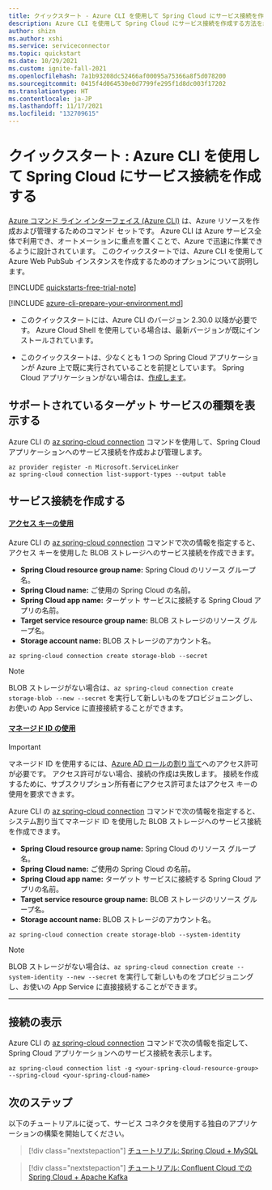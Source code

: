 ```yaml
---
title: クイックスタート - Azure CLI を使用して Spring Cloud にサービス接続を作成する
description: Azure CLI を使用して Spring Cloud にサービス接続を作成する方法を示すクイックスタート
author: shizn
ms.author: xshi
ms.service: serviceconnector
ms.topic: quickstart
ms.date: 10/29/2021
ms.custom: ignite-fall-2021
ms.openlocfilehash: 7a1b93208dc52466af00095a75366a8f5d078200
ms.sourcegitcommit: 0415f4d064530e0d7799fe295f1d8dc003f17202
ms.translationtype: HT
ms.contentlocale: ja-JP
ms.lasthandoff: 11/17/2021
ms.locfileid: "132709615"
---
```

# <a name="quickstart-create-a-service-connection-in-spring-cloud-with-the-azure-cli"></a>クイックスタート : Azure CLI を使用して Spring Cloud にサービス接続を作成する

[Azure コマンド ライン インターフェイス (Azure CLI)](/cli/azure) は、Azure リソースを作成および管理するためのコマンド セットです。 Azure CLI は Azure サービス全体で利用でき、オートメーションに重点を置くことで、Azure で迅速に作業できるように設計されています。 このクイックスタートでは、Azure CLI を使用して Azure Web PubSub インスタンスを作成するためのオプションについて説明します。

[!INCLUDE [quickstarts-free-trial-note](../../includes/quickstarts-free-trial-note.md)]

[!INCLUDE [azure-cli-prepare-your-environment.md](../../includes/azure-cli-prepare-your-environment.md)]

- このクイックスタートには、Azure CLI のバージョン 2.30.0 以降が必要です。 Azure Cloud Shell を使用している場合は、最新バージョンが既にインストールされています。

- このクイックスタートは、少なくとも 1 つの Spring Cloud アプリケーションが Azure 上で既に実行されていることを前提としています。 Spring Cloud アプリケーションがない場合は、[作成します](../spring-cloud/quickstart.md)。


## <a name="view-supported-target-service-types"></a>サポートされているターゲット サービスの種類を表示する

Azure CLI の [az spring-cloud connection]() コマンドを使用して、Spring Cloud アプリケーションへのサービス接続を作成および管理します。 

```azurecli-interactive
az provider register -n Microsoft.ServiceLinker
az spring-cloud connection list-support-types --output table
```

## <a name="create-a-service-connection"></a>サービス接続を作成する

#### <a name="using-access-key"></a>[アクセス キーの使用](#tab/Using-access-key)

Azure CLI の [az spring-cloud connection]() コマンドで次の情報を指定すると、アクセス キーを使用した BLOB ストレージへのサービス接続を作成できます。

- **Spring Cloud resource group name:** Spring Cloud のリソース グループ名。
- **Spring Cloud name:** ご使用の Spring Cloud の名前。
- **Spring Cloud app name:** ターゲット サービスに接続する Spring Cloud アプリの名前。
- **Target service resource group name:** BLOB ストレージのリソース グループ名。
- **Storage account name:** BLOB ストレージのアカウント名。

```azurecli-interactive
az spring-cloud connection create storage-blob --secret
```

> [!NOTE]
> BLOB ストレージがない場合は、`az spring-cloud connection create storage-blob --new --secret` を実行して新しいものをプロビジョニングし、お使いの App Service に直接接続することができます。

#### <a name="using-managed-identity"></a>[マネージド ID の使用](#tab/Using-Managed-Identity)

> [!IMPORTANT]
> マネージド ID を使用するには、[Azure AD ロールの割り当て](../active-directory/managed-identities-azure-resources/howto-assign-access-portal.md)へのアクセス許可が必要です。 アクセス許可がない場合、接続の作成は失敗します。 接続を作成するために、サブスクリプション所有者にアクセス許可またはアクセス キーの使用を要求できます。

Azure CLI の [az spring-cloud connection]() コマンドで次の情報を指定すると、システム割り当てマネージド ID を使用した BLOB ストレージへのサービス接続を作成できます。

- **Spring Cloud resource group name:** Spring Cloud のリソース グループ名。
- **Spring Cloud name:** ご使用の Spring Cloud の名前。
- **Spring Cloud app name:** ターゲット サービスに接続する Spring Cloud アプリの名前。
- **Target service resource group name:** BLOB ストレージのリソース グループ名。
- **Storage account name:** BLOB ストレージのアカウント名。

```azurecli-interactive
az spring-cloud connection create storage-blob --system-identity
```

> [!NOTE]
> BLOB ストレージがない場合は、`az spring-cloud connection create --system-identity --new --secret` を実行して新しいものをプロビジョニングし、お使いの App Service に直接接続することができます。

---

## <a name="view-connections"></a>接続の表示

Azure CLI の [az spring-cloud connection]() コマンドで次の情報を指定して、Spring Cloud アプリケーションへのサービス接続を表示します。

```azurecli-interactive
az spring-cloud connection list -g <your-spring-cloud-resource-group> --spring-cloud <your-spring-cloud-name>
```

## <a name="next-steps"></a>次のステップ

以下のチュートリアルに従って、サービス コネクタを使用する独自のアプリケーションの構築を開始してください。

> [!div class="nextstepaction"]
> [チュートリアル: Spring Cloud + MySQL](./tutorial-java-spring-mysql.md)

> [!div class="nextstepaction"]
> [チュートリアル: Confluent Cloud での Spring Cloud + Apache Kafka](./tutorial-java-spring-confluent-kafka.md)
